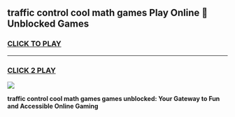
## traffic control cool math games Play Online 👋 Unblocked Games
<h3>
<a href="https://news.freeplayer.one?title=traffic_control_cool_math_games&ref=17CMG">CLICK TO PLAY</a></h3>
<hr>

<h3>
<a href="https://news.freeplayer.one?title=traffic_control_cool_math_games&ref=17CMG">CLICK 2 PLAY</a>
  
</h3>

<a href="https://news.freeplayer.one?title=traffic_control_cool_math_games&ref=17CMG/"><img src="https://clearcache.store/games.png"></a>


**traffic control cool math games games unblocked: Your Gateway to Fun and Accessible Online Gaming**
